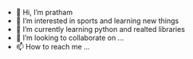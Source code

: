 - 👋 Hi, I’m pratham
- 👀 I’m interested in sports and learning new things
- 🌱 I’m currently learning python and realted libraries
- 💞️ I’m looking to collaborate on ...
- 📫 How to reach me ...

<!---
praths0909/praths0909 is a ✨ special ✨ repository because its `README.md` (this file) appears on your GitHub profile.
You can click the Preview link to take a look at your changes.
--->

